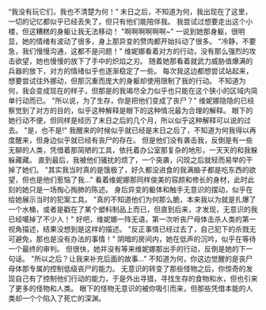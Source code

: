 “我没有玩它们，我也不清楚为何！”
  末日之后，不知道为何，我出现在了这里，一切的记忆都似乎已经丢失了，但只有他们能陪伴我。
  我尝试过想要走出这个小楼，但这糟糕的身躯让我无法移动！
  "啊啊啊啊啊啊~"
  一说到她那身躯，很明显，她的情绪有波动了很多，身上那异变的赘肉都开始抖动了很多。
 "冷静，不要急，我们慢慢沟通，这都不是问题！"
  维妮娜看着对方的行动，没有那么强烈的攻击欲望，她也慢慢的放下了手中的炽焰之刃。
 随着她那看着就武力威胁值爆满的兵器的放下，对方的情绪似乎也逐渐稳定了一些。
 每次我这边都想尝试站起来，想要尝试往外挪动，但那沉重而庞大的身躯却使用限制了我的行动。
不知道为何，我会变成现在的样子，但那是的我竭尽全力似乎也只能在这个狭小的区域内简单行动而已。
"所以说，为了生存，你是把他们变成了丧尸？"
维妮娜隐隐的已经察觉到了对方的目的，似乎这种解释是眼下的这种情况最为合理的解释。
眼下的她行动不便，但同样是经历了末日之后的几个月，所以似乎这种解释可以说的过去。
"是，也不是!"
我醒来的时候似乎就已经是末日之后了，不知道为何我得以再度醒来，但身边似乎就已经有丧尸的存在。
但是他们没有袭击我，反倒是有一些无聊的人类，凭借着那简陋的工具，依托着办公室那复杂的地形，一天天的和我躲躲藏藏。
直到最后，我被他们骚扰的烦了，一个突袭，闪现之后就轻而易举的干掉了她们。
"其实我当时真的是饿极了，好久都没进食的我满脑子都是吃东西的欲望，但也是他们惹恼了我..."
看着维妮娜那同样俊美的容颜和修长的身材，此时此刻的她只是一场掏心掏肺的陈述。
身后异变的躯体和触手无意识的摆动，似乎在给她展示当时的犯案工具。
"真的不知道他们为何那么脆，本来我以为就是扎爆了一个水桶，或者是戳在了某个塑料制品上而已，但直到后来，才发现，无意识的我已经噶掉了不少人！"
好吧，维妮娜一阵无语，第一次听丧尸母体击杀人类的第一视角描述，结果没想到是这样的描述。
"反正事情已经过去了，自己犯下的杀戮无可避免，那也是没有办法的事情！"
阴暗的房间内，她在低声的沉吟，似乎在等待一个最终的审判。
但很快，她并没有等来维妮娜那出手的行动，反倒是她的下一句话。
"所以之后？让我来补充后面的故事..."
不知道为何，你这边觉醒的是丧尸母体那专属的控制低级丧尸的能力。
无意识的转变了那些怪物之后，你惊奇的发现自己有了控制他们行动的能力，于是外出寻猎，寻找生存的食物和水，但也引来了更多的怪物和人类。
眼下的怪物无意识的被你吸引而来，但那些凭借本能的人类却一个个陷入了死亡的深渊。





